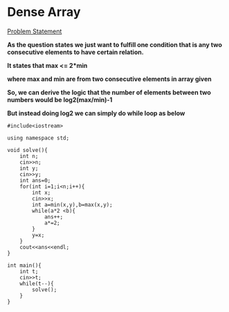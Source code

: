 # Dense Array

[Problem Statement](https://codeforces.com/contest/1490/problem/A)

**As the question states we just want to fulfill one condition that is any two consecutive elements to have certain relation.**

**It states that max <= 2*min**

**where max and min are from two consecutive elements in array given**

**So, we can derive the logic that the number of elements between two numbers would be log2(max/min)-1**

**But instead doing log2 we can simply do while loop as below**

```
#include<iostream>

using namespace std;

void solve(){
    int n;
    cin>>n;
    int y;
    cin>>y;
    int ans=0;
    for(int i=1;i<n;i++){
        int x;
        cin>>x;
        int a=min(x,y),b=max(x,y);
        while(a*2 <b){
            ans++;
            a*=2;
        }
        y=x;
    }
    cout<<ans<<endl;
}

int main(){
    int t;
    cin>>t;
    while(t--){
        solve();
    }
}
```
